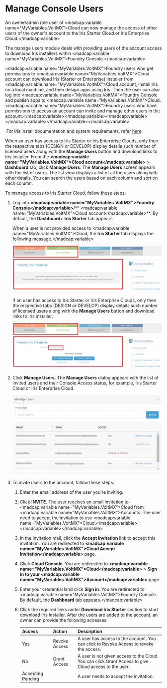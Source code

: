 # Manage Console Users

An owner/admin role user of <madcap:variable name="MyVariables.VoltMX">Cloud can now manage the access of other users of the owner's account to the Iris Starter Cloud or Iris Enterprise Cloud.</madcap:variable>

The manage users module deals with providing users of the account access to download Iris installers within <madcap:variable name="MyVariables.VoltMX">Foundry Console.</madcap:variable>

<madcap:variable name="MyVariables.VoltMX">Foundry users who get permissions to <madcap:variable name="MyVariables.VoltMX">Cloud account can download Iris (Starter or Enterprise) installer from <madcap:variable name="MyVariables.VoltMX">Cloud account, install Iris on a local machine, and then design apps using Iris. Then the user can also log into <madcap:variable name="MyVariables.VoltMX">Foundry Console and publish apps to <madcap:variable name="MyVariables.VoltMX">Cloud. <madcap:variable name="MyVariables.VoltMX">Foundry users who have permissions to access an account can invite and manage other users in the account.</madcap:variable></madcap:variable></madcap:variable></madcap:variable></madcap:variable></madcap:variable>

 For iris install documentation and system requirements, refer [here](https://support.hcltechsw.com/csm?id=kb_article&sysparm_article=KB0094403).

When an user has access to Iris Starter or Iris Enterprise Clouds, only then the respective tabs (DESIGN or DEVELOP) display details such number of licensed users along with the **Manage Users** button and download links to <u style="font-weight: normal; text-decoration: none;">Iris installer</u>. From the **<madcap:variable name="MyVariables.VoltMX">Cloud account</madcap:variable>** > **Dashboard** tab, click **Manage Users**. The **Manage Users** screen appears with the list of users. The list view displays a list of all the users along with other details. You can search the users based on each column and sort on each column.

To manage access to Iris Starter Cloud, follow these steps:

1.  Log into **<madcap:variable name="MyVariables.VoltMX">Foundry Console</madcap:variable>**/** <madcap:variable name="MyVariables.VoltMX">Cloud account</madcap:variable>**. By default, the **Dashboard**> **Iris Starter** tab appears.

    When a user is not provided access to <madcap:variable name="MyVariables.VoltMX">Cloud, the **Iris Starter** tab displays the following message.</madcap:variable>

    ![](Resources/Images/Dashbrd_Iri_1.png)

    If an user has access to Iris Starter or Iris Enterprise Clouds, only then the respective tabs (DESIGN or DEVELOP) display details such number of licensed users along with the **Manage Users** button and download links to <u style="font-weight: normal; text-decoration: none;">Iris installer.</u>

    ![](Resources/Images/ManageUsers.png)

2.  Click **Manage Users**. The **Manage Users** dialog appears with the list of invited users and their Console Access status, for example, Iris Starter Cloud or Iris Enterprise Cloud.

    ![](Resources/Images/ManageUsers_Access.png)

3.  To invite users to the account, follow these steps:
    1.  Enter the email address of the user you're inviting.
    2.  Click **INVITE**. The user receives an email invitation to <madcap:variable name="MyVariables.VoltMX">Cloud from <madcap:variable name="MyVariables.VoltMX">Accounts. The user need to accept the invitation to use <madcap:variable name="MyVariables.VoltMX">Cloud.</madcap:variable></madcap:variable></madcap:variable>
    3.  In the invitation mail, click the **Accept Invitation** link to accept this invitation. You are redirected to **<madcap:variable name="MyVariables.VoltMX">Cloud Accept Invitation</madcap:variable>** page.
    4.  Click **Cloud Console**. You are redirected to **<madcap:variable name="MyVariables.VoltMX">Cloud</madcap:variable>** > **Sign in to your <madcap:variable name="MyVariables.VoltMX">Account</madcap:variable>** page.
    5.  Enter your credential land click **Sign in**. You are redirected to <madcap:variable name="MyVariables.VoltMX">Foundry Console. By default, the **Dashboard** tab appears.</madcap:variable>
    6.  Click the required links under **Download Iris Starter** section to start download Iris installer.
        After the users are added to the account, an owner can provide the following accesses:

        |Access|Action|Description|
        |--|--|--|     
        |Yes|Revoke Access|A user has access to the account. You can click to Revoke Access to revoke the access.|
        |No|Grant Access|A user is not given access to the Cloud. You can click Grant Access to give Cloud access to the user.|     
        |Accepting Pending||A user needs to accept the invitation.|
        